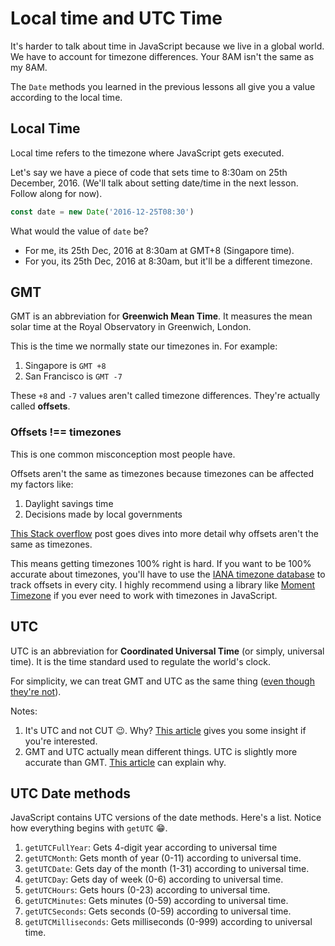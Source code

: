 # Local time and UTC Time

It's harder to talk about time in JavaScript because we live in a global world. We have to account for timezone differences. Your 8AM isn't the same as my 8AM. 

The `Date` methods you learned in the previous lessons all give you a value according to the local time. 

## Local Time

Local time refers to the timezone where JavaScript gets executed. 

Let's say we have a piece of code that sets time to 8:30am on 25th December, 2016. (We'll talk about setting date/time in the next lesson. Follow along for now). 

```js
const date = new Date('2016-12-25T08:30')
```

What would the value of `date` be? 

- For me, its 25th Dec, 2016 at 8:30am at GMT+8 (Singapore time). 
- For you, its 25th Dec, 2016 at 8:30am, but it'll be a different timezone. 

## GMT

GMT is an abbreviation for **Greenwich Mean Time**. It measures the mean solar time at the Royal Observatory in Greenwich, London. 

This is the time we normally state our timezones in. For example:

1. Singapore is `GMT +8`
2. San Francisco is `GMT -7`

These `+8` and `-7` values aren't called timezone differences. They're actually called **offsets**.

### Offsets !== timezones

This is one common misconception most people have. 

Offsets aren't the same as timezones because timezones can be affected my factors like:

1. Daylight savings time 
2. Decisions made by local governments

[This Stack overflow][1] post goes dives into more detail why offsets aren't the same as timezones. 

This means getting timezones 100% right is hard. If you want to be 100% accurate about timezones, you'll have to use the [IANA timezone database][2] to track offsets in every city. I highly recommend using a library like [Moment Timezone][3] if you ever need to work with timezones in JavaScript. 

## UTC

UTC is an abbreviation for **Coordinated Universal Time** (or simply, universal time). It is the time standard used to regulate the world's clock. 

For simplicity, we can treat GMT and UTC as the same thing  ([even though they're not][4]). 

Notes: 

1. It's UTC and not CUT 😉. Why? [This article][5] gives you some insight if you're interested. 
2. GMT and UTC actually mean different things. UTC is slightly more accurate than GMT. [This article][6] can explain why. 

## UTC Date methods

JavaScript contains UTC versions of the date methods. Here's a list. Notice how everything begins with `getUTC` 😁. 

1. `getUTCFullYear`: Gets 4-digit year according to universal time 
2. `getUTCMonth`: Gets month of year (0-11) according to universal time. 
3. `getUTCDate`: Gets day of the month (1-31) according to universal time. 
4. `getUTCDay`: Gets day of week (0-6) according to universal time. 
5. `getUTCHours`: Gets hours (0-23) according to universal time. 
6. `getUTCMinutes`: Gets minutes (0-59) according to universal time. 
7. `getUTCSeconds`: Gets seconds (0-59) according to universal time.
8. `getUTCMilliseconds`: Gets milliseconds (0-999) according to universal time.


[1]:	https://stackoverflow.com/tags/timezone/info
[2]:	https://www.iana.org/time-zones
[3]:	https://momentjs.com/timezone/
[4]:	https://medium.com/@toastui/handling-time-zone-in-javascript-547e67aa842d
[5]:	https://medium.com/@toastui/handling-time-zone-in-javascript-547e67aa842d
[6]:	https://medium.com/@toastui/handling-time-zone-in-javascript-547e67aa842d
